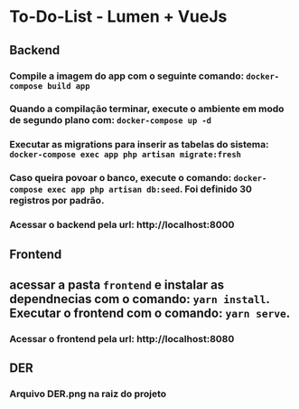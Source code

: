 # To-Do-List - Lumen + VueJs
## Backend
### Compile a imagem do app com o seguinte comando: `docker-compose build app`
### Quando a compilação terminar, execute o ambiente em modo de segundo plano com: `docker-compose up -d`

### Executar as migrations para inserir as tabelas do sistema: `docker-compose exec app php artisan migrate:fresh`
### Caso queira povoar o banco, execute o comando: `docker-compose exec app php artisan db:seed`. Foi definido 30 registros por padrão.
### Acessar o backend pela url: http://localhost:8000

## Frontend
## acessar a pasta `frontend` e instalar as dependnecias com o comando: `yarn install`. Executar o frontend com o comando: `yarn serve`.

### Acessar o frontend pela url: http://localhost:8080

## DER 
### Arquivo DER.png na raiz do projeto
